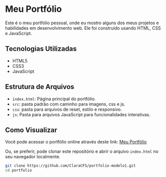 # Meu Portfólio

Este é o meu portfólio pessoal, onde eu mostro alguns dos meus projetos e habilidades em desenvolvimento web. Ele foi construído usando HTML, CSS e JavaScript.

## Tecnologias Utilizadas

- HTML5
- CSS3
- JavaScript

## Estrutura de Arquivos

- `index.html`: Página principal do portfólio.
- `src`: pasta padrão com caminho para imagens, css e js.
- `css`: pasta para arquivos de reset, estilo e responsivo.
- `js`: Pasta para arquivos JavaScript para funcionalidades interativas.

## Como Visualizar

Você pode acessar o portfólio online através deste link: [Meu Portfólio](https://meuportfolio.com)

Ou, se preferir, pode clonar este repositório e abrir o arquivo `index.html` no seu navegador localmente.

```bash
git clone https://github.com/ClaraCFS/portfolio-modelo1.git
cd portfolio
